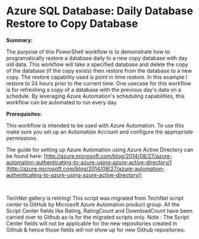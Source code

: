 ﻿Azure SQL Database: Daily Database Restore to Copy Database
===========================================================

            

**Summary:**


The purpose of this PowerShell workflow is to demonstrate how to programatically restore a database daily to a new copy database with day old data. This workflow will take a specified database and delete the copy of the database (if the copy exists) then
 restore from the database to a new copy. The restore capability used is point in time restore. In this example I restore to 24 hours prior to the current time. One usecase for this workflow is for refreshing a copy of a database with the previous day's data
 on a schedule. By leveraging Azure Automation's scheduling capabilities, this workflow can be automated to run every day.


**Prerequisites:**


This workflow is intended to be used with Azure Automation. To use this make sure you set up an Automation Account and configure the appropriate permissions.


The guide for setting up Azure Automation using Azure Active Directory can be found here: [http://azure.microsoft.com/blog/2014/08/27/azure-automation-authenticating-to-azure-using-azure-active-directory/](http://azure.microsoft.com/blog/2014/08/27/azure-automation-authenticating-to-azure-using-azure-active-directory/)

 

        
    
TechNet gallery is retiring! This script was migrated from TechNet script center to GitHub by Microsoft Azure Automation product group. All the Script Center fields like Rating, RatingCount and DownloadCount have been carried over to Github as-is for the migrated scripts only. Note : The Script Center fields will not be applicable for the new repositories created in Github & hence those fields will not show up for new Github repositories.

